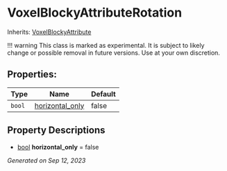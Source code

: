 # VoxelBlockyAttributeRotation

Inherits: [VoxelBlockyAttribute](VoxelBlockyAttribute.md)

!!! warning
    This class is marked as experimental. It is subject to likely change or possible removal in future versions. Use at your own discretion.


## Properties: 


Type    | Name                                   | Default 
------- | -------------------------------------- | --------
`bool`  | [horizontal_only](#i_horizontal_only)  | false   
<p></p>

## Property Descriptions

- [bool](https://docs.godotengine.org/en/stable/classes/class_bool.html)<span id="i_horizontal_only"></span> **horizontal_only** = false


_Generated on Sep 12, 2023_
